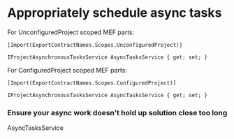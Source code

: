 Appropriately schedule async tasks
==================================


For UnconfiguredProject scoped MEF parts:

    [Import(ExportContractNames.Scopes.UnconfiguredProject)]
    
    IProjectAsynchronousTasksService AsyncTasksService { get; set; }
    

For ConfiguredProject scoped MEF parts:

    [Import(ExportContractNames.Scopes.ConfiguredProject)]
    
    IProjectAsynchronousTasksService AsyncTasksService { get; set; }
    

### Ensure your async work doesn't hold up solution close too long



AsyncTasksService

